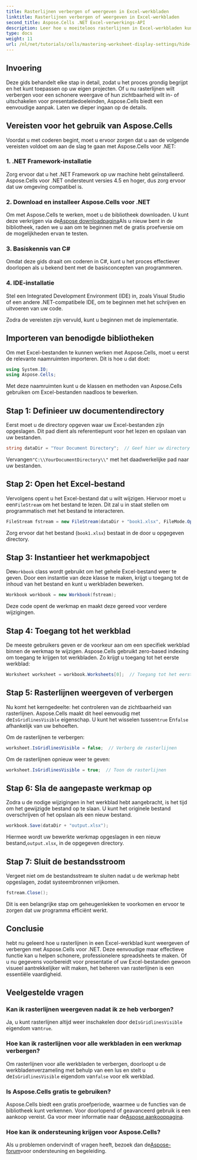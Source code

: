 ```yaml
---
title: Rasterlijnen verbergen of weergeven in Excel-werkbladen
linktitle: Rasterlijnen verbergen of weergeven in Excel-werkbladen
second_title: Aspose.Cells .NET Excel-verwerkings-API
description: Leer hoe u moeiteloos rasterlijnen in Excel-werkbladen kunt verbergen of weergeven met Aspose.Cells voor .NET. Deze uitgebreide tutorial bevat stapsgewijze instructies.
type: docs
weight: 11
url: /nl/net/tutorials/cells/mastering-worksheet-display-settings/hide-display-gridlines/
---
```

## Invoering

Deze gids behandelt elke stap in detail, zodat u het proces grondig begrijpt en het kunt toepassen op uw eigen projecten. Of u nu rasterlijnen wilt verbergen voor een schonere weergave of hun zichtbaarheid wilt in- of uitschakelen voor presentatiedoeleinden, Aspose.Cells biedt een eenvoudige aanpak. Laten we dieper ingaan op de details.

## Vereisten voor het gebruik van Aspose.Cells

Voordat u met coderen begint, moet u ervoor zorgen dat u aan de volgende vereisten voldoet om aan de slag te gaan met Aspose.Cells voor .NET:

### 1. .NET Framework-installatie
Zorg ervoor dat u het .NET Framework op uw machine hebt geïnstalleerd. Aspose.Cells voor .NET ondersteunt versies 4.5 en hoger, dus zorg ervoor dat uw omgeving compatibel is.

### 2. Download en installeer Aspose.Cells voor .NET
Om met Aspose.Cells te werken, moet u de bibliotheek downloaden. U kunt deze verkrijgen via de[Aspose downloadpagina](https://releases.aspose.com/cells/net/)Als u nieuw bent in de bibliotheek, raden we u aan om te beginnen met de gratis proefversie om de mogelijkheden ervan te testen.

### 3. Basiskennis van C#
Omdat deze gids draait om coderen in C#, kunt u het proces effectiever doorlopen als u bekend bent met de basisconcepten van programmeren.

### 4. IDE-installatie
Stel een Integrated Development Environment (IDE) in, zoals Visual Studio of een andere .NET-compatibele IDE, om te beginnen met het schrijven en uitvoeren van uw code.

Zodra de vereisten zijn vervuld, kunt u beginnen met de implementatie.

## Importeren van benodigde bibliotheken

Om met Excel-bestanden te kunnen werken met Aspose.Cells, moet u eerst de relevante naamruimten importeren. Dit is hoe u dat doet:

```csharp
using System.IO;
using Aspose.Cells;
```

Met deze naamruimten kunt u de klassen en methoden van Aspose.Cells gebruiken om Excel-bestanden naadloos te bewerken.

## Stap 1: Definieer uw documentendirectory

Eerst moet u de directory opgeven waar uw Excel-bestanden zijn opgeslagen. Dit pad dient als referentiepunt voor het lezen en opslaan van uw bestanden.

```csharp
string dataDir = "Your Document Directory";  // Geef hier uw directory op
```

 Vervangen`"C:\\YourDocumentDirectory\\"` met het daadwerkelijke pad naar uw bestanden.

## Stap 2: Open het Excel-bestand

 Vervolgens opent u het Excel-bestand dat u wilt wijzigen. Hiervoor moet u een`FileStream` om het bestand te lezen. Dit zal u in staat stellen om programmatisch met het bestand te interacteren.

```csharp
FileStream fstream = new FileStream(dataDir + "book1.xlsx", FileMode.Open);
```

Zorg ervoor dat het bestand (`book1.xlsx`) bestaat in de door u opgegeven directory.

## Stap 3: Instantieer het werkmapobject

 De`Workbook` class wordt gebruikt om het gehele Excel-bestand weer te geven. Door een instantie van deze klasse te maken, krijgt u toegang tot de inhoud van het bestand en kunt u werkbladen bewerken.

```csharp
Workbook workbook = new Workbook(fstream);
```

Deze code opent de werkmap en maakt deze gereed voor verdere wijzigingen.

## Stap 4: Toegang tot het werkblad

De meeste gebruikers geven er de voorkeur aan om een specifiek werkblad binnen de werkmap te wijzigen. Aspose.Cells gebruikt zero-based indexing om toegang te krijgen tot werkbladen. Zo krijgt u toegang tot het eerste werkblad:

```csharp
Worksheet worksheet = workbook.Worksheets[0];  // Toegang tot het eerste werkblad
```

## Stap 5: Rasterlijnen weergeven of verbergen

Nu komt het kerngedeelte: het controleren van de zichtbaarheid van rasterlijnen. Aspose.Cells maakt dit heel eenvoudig met de`IsGridlinesVisible` eigenschap. U kunt het wisselen tussen`true` En`false` afhankelijk van uw behoeften.

Om de rasterlijnen te verbergen:

```csharp
worksheet.IsGridlinesVisible = false;  // Verberg de rasterlijnen
```

Om de rasterlijnen opnieuw weer te geven:

```csharp
worksheet.IsGridlinesVisible = true;  // Toon de rasterlijnen
```

## Stap 6: Sla de aangepaste werkmap op

Zodra u de nodige wijzigingen in het werkblad hebt aangebracht, is het tijd om het gewijzigde bestand op te slaan. U kunt het originele bestand overschrijven of het opslaan als een nieuw bestand.

```csharp
workbook.Save(dataDir + "output.xlsx");
```

 Hiermee wordt uw bewerkte werkmap opgeslagen in een nieuw bestand,`output.xlsx`, in de opgegeven directory.

## Stap 7: Sluit de bestandsstroom

Vergeet niet om de bestandsstream te sluiten nadat u de werkmap hebt opgeslagen, zodat systeembronnen vrijkomen.

```csharp
fstream.Close();
```

Dit is een belangrijke stap om geheugenlekken te voorkomen en ervoor te zorgen dat uw programma efficiënt werkt.

## Conclusie

hebt nu geleerd hoe u rasterlijnen in een Excel-werkblad kunt weergeven of verbergen met Aspose.Cells voor .NET. Deze eenvoudige maar effectieve functie kan u helpen schonere, professionelere spreadsheets te maken. Of u nu gegevens voorbereidt voor presentatie of uw Excel-bestanden gewoon visueel aantrekkelijker wilt maken, het beheren van rasterlijnen is een essentiële vaardigheid.

## Veelgestelde vragen

### Kan ik rasterlijnen weergeven nadat ik ze heb verborgen?
 Ja, u kunt rasterlijnen altijd weer inschakelen door de`IsGridlinesVisible` eigendom van`true`.

### Hoe kan ik rasterlijnen voor alle werkbladen in een werkmap verbergen?
 Om rasterlijnen voor alle werkbladen te verbergen, doorloopt u de werkbladenverzameling met behulp van een lus en stelt u de`IsGridlinesVisible` eigendom van`false` voor elk werkblad.

### Is Aspose.Cells gratis te gebruiken?
 Aspose.Cells biedt een gratis proefperiode, waarmee u de functies van de bibliotheek kunt verkennen. Voor doorlopend of geavanceerd gebruik is een aankoop vereist. Ga voor meer informatie naar de[Aspose aankooppagina](https://purchase.aspose.com/buy).

### Hoe kan ik ondersteuning krijgen voor Aspose.Cells?
 Als u problemen ondervindt of vragen heeft, bezoek dan de[Aspose-forum](https://forum.aspose.com/c/cells/9)voor ondersteuning en begeleiding.